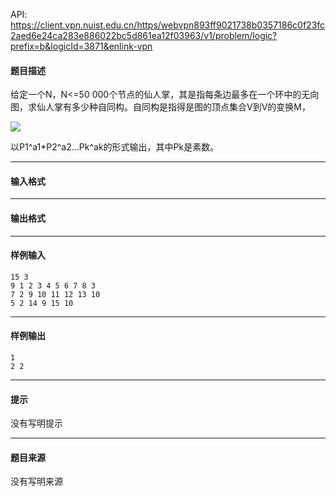 API: https://client.vpn.nuist.edu.cn/https/webvpn893ff9021738b0357186c0f23fc2aed6e24ca283e886022bc5d861ea12f03963/v1/problem/logic?prefix=b&logicId=3871&enlink-vpn

#### 题目描述

给定一个N，N<=50 000个节点的仙人掌，其是指每条边最多在一个环中的无向图，求仙人掌有多少种自同构。自同构是指得是图的顶点集合V到V的变换M，

![](../file/3871_0.jpg)

以P1^a1\*P2^a2...Pk^ak的形式输出，其中Pk是素数。

---

#### 输入格式

---

#### 输出格式

---

#### 样例输入
```
15 3
9 1 2 3 4 5 6 7 8 3
7 2 9 10 11 12 13 10
5 2 14 9 15 10
```

---

#### 样例输出
```
1
2 2
```

---

#### 提示

没有写明提示

---

#### 题目来源

没有写明来源
